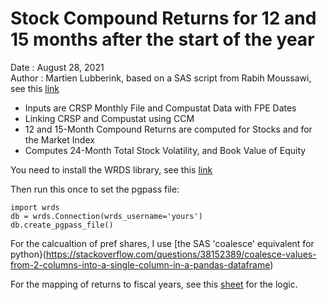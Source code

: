 # Stock Compound Returns for 12 and 15 months after the start of the year
Date      : August 28, 2021                                                      
Author    : Martien Lubberink, based on a SAS script from Rabih Moussawi, see this [link](https://wrds-www.wharton.upenn.edu/pages/support/applications/risk-and-valuation-measures/stock-return-volatility-and-compound-returns-and-after-fiscal-year-ends/)

- Inputs are CRSP Monthly File and Compustat Data with FPE Dates
- Linking CRSP and Compustat using CCM 
- 12 and 15-Month Compound Returns are computed for Stocks and for the Market Index
- Computes 24-Month Total Stock Volatility, and Book Value of Equity 

You need to install the WRDS library, see this [link](https://pypi.org/project/wrds/)

Then run this once to set the pgpass file:

    import wrds
    db = wrds.Connection(wrds_username='yours')
    db.create_pgpass_file()
    
For the calcualtion of pref shares, I use [the SAS 'coalesce' equivalent for python}(https://stackoverflow.com/questions/38152389/coalesce-values-from-2-columns-into-a-single-column-in-a-pandas-dataframe)

For the mapping of returns to fiscal years, see this [sheet](https://docs.google.com/spreadsheets/d/e/2PACX-1vTn99bA4H6VWjQZmSpQ5NiK8uA_rx0ZhSdBBEOr6j_adfTqjgjtKucfTCo5kffVPzTdIHwH5v7Fe--c/pubhtml) for the logic.
 
